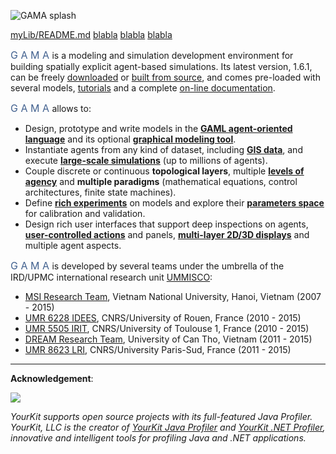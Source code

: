 ![GAMA splash](images/gama_front3.jpg)

<a href="https://github.com/mazarsju/gama_doc_17/wiki/Tutorials/Tutorials.md">myLib/README.md</a>
[blabla](https://github.com/mazarsju/gama_doc_17/wiki/Tutorials/Tutorials.md)
[blabla](./Tutorials/Tutorials.md)
[blabla](Tutorials/Tutorials)

<font size="3" color="#42618F">G A M A </font> is a modeling and simulation development environment for building spatially explicit agent-based simulations. Its latest version, 1.6.1, can be freely [downloaded](WikiOnly/Download) or [built from source](https://github.com/gama-platform/gama/), and comes pre-loaded with several models, [tutorials](https://github.com/mazarsju/gama_doc_17/wiki/Tutorials/Tutorials.md) and a complete [on-line documentation](https://github.com/mazarsju/gama_doc_17/wiki/WikiOnly/Overview.md).
<p/> 
<font size="3" color="#42618F">G A M A </font> allows to:

* Design, prototype and write models in the **[GAML agent-oriented language](https://github.com/mazarsju/gama_doc_17/wiki/WikiOnly/GamlLanguage.md)** and its optional **[graphical modeling tool](https://github.com/mazarsju/gama_doc_17/wiki/References/PlatformDocumentation/EditingModels/GraphicalEditor.md)**.
* Instantiate agents from any kind of dataset, including **[GIS data](https://github.com/mazarsju/gama_doc_17/wiki/Tutorials/Tutorials/RoadTrafficModel.md)**, and execute **[large-scale simulations](https://github.com/mazarsju/gama_doc_17/wiki/References/PlatformDocumentation/RunningExperiments.md)** (up to millions of agents). 
* Couple discrete or continuous **topological layers**, multiple **[levels of agency](https://github.com/mazarsju/gama_doc_17/wiki/Tutorials/LearnGAMLStepByStep/DefiningAdvancedSpecies/MultiLevelArchitecture.md)** and **multiple paradigms** (mathematical equations, control architectures, finite state machines).
* Define **[rich experiments](https://github.com/mazarsju/gama_doc_17/wiki/Tutorials/LearnGAMLStepByStep/DefiningGUIExperiment.md)** on models and explore their **[parameters space](https://github.com/mazarsju/gama_doc_17/wiki/Tutorials/LearnGAMLStepByStep/ExploringModels/BatchExperiments.md)** for calibration and validation.
* Design rich user interfaces that support deep inspections on agents, **[user-controlled actions](https://github.com/mazarsju/gama_doc_17/wiki/Tutorials/LearnGAMLStepByStep/DefiningGUIExperiment/DefiningUserInteraction.md)** and panels, **[multi-layer 2D/3D displays](https://github.com/mazarsju/gama_doc_17/wiki/Tutorials/LearnGAMLStepByStep/DefiningGUIExperiment/DefiningDisplaysGeneralities.md)** and multiple agent aspects.

<font size="3" color="#42618F">G A M A </font> is developed by several teams under the umbrella of the IRD/UPMC international research unit [UMMISCO](http://www.ummisco.ird.fr/):

* [MSI Research Team](http://www.ifi.auf.org/site/content/view/35/46/lang,french/), Vietnam National University, Hanoi, Vietnam (2007 - 2015)
* [UMR 6228 IDEES](http://www.umr-idees.fr), CNRS/University of Rouen, France (2010 - 2015)
* [UMR 5505 IRIT](http://www.irit.fr), CNRS/University of Toulouse 1, France (2010 - 2015)
* [DREAM Research Team](http://www.cit.ctu.edu.vn), University of Can Tho, Vietnam (2011 - 2015)
* [UMR 8623 LRI](http://www.lri.fr), CNRS/University Paris-Sud, France (2011 - 2015)

---

**Acknowledgement**:  

![](https://www.yourkit.com/images/yklogo.png)  

*YourKit supports open source projects with its full-featured Java Profiler.
YourKit, LLC is the creator of <a href="https://www.yourkit.com/java/profiler/index.jsp">YourKit Java Profiler</a>
and <a href="https://www.yourkit.com/.net/profiler/index.jsp">YourKit .NET Profiler</a>,
innovative and intelligent tools for profiling Java and .NET applications.*